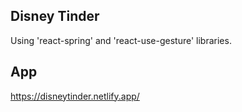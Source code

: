 ## Disney Tinder 

Using 'react-spring' and 'react-use-gesture' libraries. 

## App

https://disneytinder.netlify.app/




